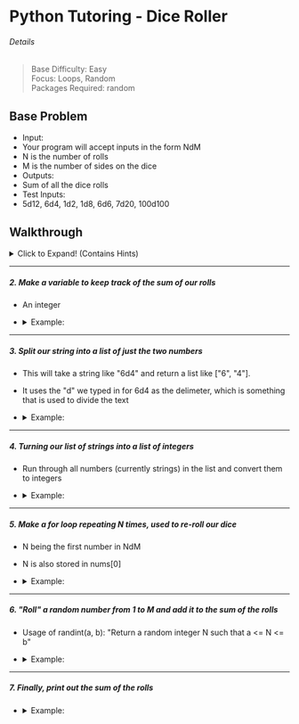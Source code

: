 # Python Tutoring - Dice Roller

###### Details

> Base Difficulty: Easy </br>
> Focus: Loops, Random </br>
> Packages Required: random </br>

Base Problem
------
- Input:
 - Your program will accept inputs in the form NdM
 - N is the number of rolls
 - M is the number of sides on the dice
- Outputs:
 - Sum of all the dice rolls
- Test Inputs:
 - 5d12, 6d4, 1d2, 1d8, 6d6, 7d20, 100d100

Walkthrough
------
<Details>
  <summary>Click to Expand! (Contains Hints)</summary> </br>

  ##### 1. Get user input using the input() function
  - It takes a string as inputs (usually a prompt for the user to type something in)
  - <details><summary>Example:</summary>

    ```python
    user_in = input("Please input a roll in the form NdM:\t")
    ```
  </details>

  ***

  ##### 2. Make a variable to keep track of the sum of our rolls
  - An integer
  - <details><summary>Example:</summary>

    ```python
    roll_sum = 0
    ```
  </details>

  ***

  ##### 3. Split our string into a list of just the two numbers
  - This will take a string like "6d4" and return a list like ["6", "4"].
  - It uses the "d" we typed in for 6d4 as the delimeter, which is something that is used to divide the text
  - <details><summary>Example:</summary>

    ```python
    str_n = user_in.split("d")
    ```
  </details>

  ***

  ##### 4. Turning our list of strings into a list of integers
  - Run through all numbers (currently strings) in the list and convert them to integers
  - <details><summary>Example:</summary>

    ```python
    nums = [int(n) for n in str_n]
    ```
  </details>

  ***

  ##### 5. Make a for loop repeating N times, used to re-roll our dice
  - N being the first number in NdM
  - N is also stored in nums[0]
  - <details><summary>Example:</summary>

    ```python
    for i in range(nums[0]):
    ```
  </details>

  ***

  ##### 6. "Roll" a random number from 1 to M and add it to the sum of the rolls
  - Usage of randint(a, b): "Return a random integer N such that a <= N <= b"
  - <details><summary>Example:</summary>

    ```python
    roll_sum += randint(1, nums[1])
    ```
  </details>

  ***

  ##### 7. Finally, print out the sum of the rolls
  - <details><summary>Example:</summary>

    ```python
    print('The sum of your rolls is %s!\n' % roll_sum)
    ```
  </details>


</details>

<!-- Extended Problem
------ -->
